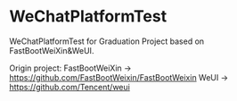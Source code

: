 # WeChatPlatformTest
WeChatPlatformTest for Graduation Project based on FastBootWeiXin&WeUI.


Origin project: 
FastBootWeiXin -> https://github.com/FastBootWeixin/FastBootWeixin
WeUI -> https://github.com/Tencent/weui
